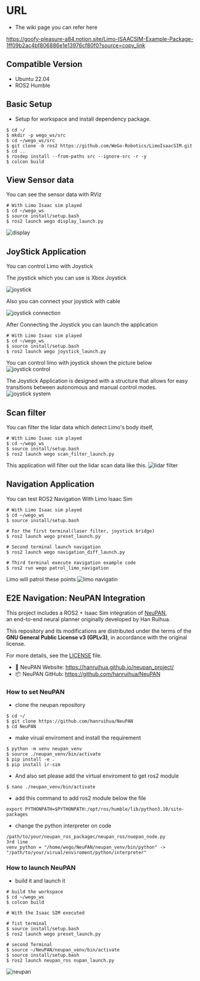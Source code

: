 # URL
- The wiki page you can refer here

https://goofy-pleasure-a84.notion.site/Limo-ISAACSIM-Example-Package-1ff09b2ac4bf806886e1e13976cf80f0?source=copy_link

## Compatible Version
- Ubuntu 22.04
- ROS2 Humble

## Basic Setup
- Setup for workspace and install dependency package.

```
$ cd ~/
$ mkdir -p wego_ws/src
$ cd ~/wego_ws/src
$ git clone -b ros2 https://github.com/WeGo-Robotics/LimoIsaacSIM.git
$ cd ..
$ rosdep install --from-paths src --ignore-src -r -y
$ colcon build
```
## View Sensor data 
You can see the sensor data with RViz
```
# With Limo Isaac sim played
$ cd ~/wego_ws
$ source install/setup.bash
$ ros2 launch wego display_launch.py
```
![display](images/display.png)


## JoyStick Application

You can control Limo with Joystick

The joystick which you can use is Xbox Joystick

![joystick](images/joystick.png)

Also you can connect your joystick with cable 

![joystick connection](images/joystick_connection.png)

After Connecting the Joystick you can launch the application

```
# With Limo Isaac sim played
$ cd ~/wego_ws
$ source install/setup.bash
$ ros2 launch wego joystick_launch.py
```

You can control limo with joystick shown the picture below
![joystick control](images/joystick_control.png)

The Joystick Application is designed with a structure that allows for easy transitions between autonomous and manual control modes.
![joystick system](images/joystick_system.png)

## Scan filter

You can filter the lidar data which detect Limo's body itself,

 ```
# With Limo Isaac sim played
$ cd ~/wego_ws
$ source install/setup.bash
$ ros2 launch wego scan_filter_launch.py
```

This application will filter out the lidar scan data like this.
![lidar filter](images/lidar_filter.png)

## Navigation Application

You can test ROS2 Navigation With Limo Isaac Sim
 ```
# With Limo Isaac sim played
$ cd ~/wego_ws
$ source install/setup.bash

# For the first terminal(laser filter, joystick bridge)
$ ros2 launch wego preset_launch.py

# Second terminal launch navigation
$ ros2 launch wego navigation_diff_launch.py

# Third terminal execute navigation example code
$ ros2 run wego patrol_limo_navigation
```

Limo will patrol these points
![limo navigatin](images/navigation.png)


## E2E Navigation: NeuPAN Integration

This project includes a ROS2 + Isaac Sim integration of [NeuPAN](https://github.com/hanruihua/NeuPAN),  
an end-to-end neural planner originally developed by Han Ruihua.

This repository and its modifications are distributed under the terms of the  
**GNU General Public License v3 (GPLv3)**, in accordance with the original license.

For more details, see the [LICENSE](./LICENSE) file.

- 📄 NeuPAN Website: https://hanruihua.github.io/neupan_project/  
- 📦 NeuPAN GitHub: https://github.com/hanruihua/NeuPAN

### How to set NeuPAN

- clone the neupan repository

 ```
$ cd ~/
$ git clone https://github.com/hanruihua/NeuPAN
$ cd NeuPAN
```

- make virual enviroment and install the requirement
 ```
$ python -m venv neupan_venv
$ source ./neupan_venv/bin/activate
$ pip install -e . 
$ pip install ir-sim 
```

- And also set please add the virtual enviroment to get ros2 module
 ```
$ nano ./neupan_venv/bin/activate
```
- add this command to add ros2 module below the file

```
export PYTHONPATH=$PYTHONPATH:/opt/ros/humble/lib/python3.10/site-packages
```

- change the python interpreter on code
```
/path/to/your/neupan_ros_packagec/neupan_ros/nuepan_node.py
3rd line
venv_python = "/home/wego/NeuPAN/neupan_venv/bin/python" -> "/path/to/your/virual/enviroment/python/interpreter"
```

### How to launch NeuPAN

- build it and launch it
```
# build the workspace
$ cd ~/wego_ws
$ colcon build

# With the Isaac SIM executed

# fist terminal
$ source install/setup.bash
$ ros2 launch wego preset_launch.py

# second Terminal
$ source ~/NeuPAN/neupan_venv/bin/activate
$ source install/setup.bash
$ ros2 launch neupan_ros nupan_launch.py
```
![neupan](images/neupan.png)
